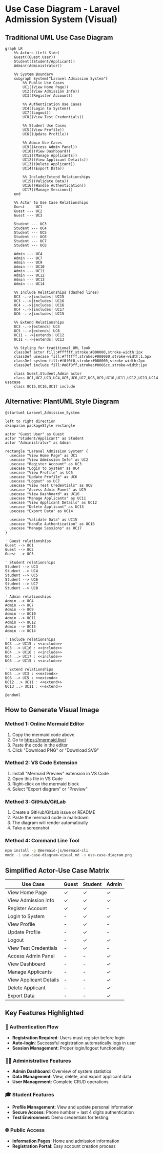 # Use Case Diagram - Laravel Admission System (Visual)

## Traditional UML Use Case Diagram

```mermaid
graph LR
    %% Actors (Left Side)
    Guest((Guest User))
    Student((Student/Applicant))
    Admin((Administrator))
    
    %% System Boundary
    subgraph System["Laravel Admission System"]
        %% Public Use Cases
        UC1((View Home Page))
        UC2((View Admission Info))
        UC3((Register Account))
        
        %% Authentication Use Cases
        UC4((Login to System))
        UC7((Logout))
        UC8((View Test Credentials))
        
        %% Student Use Cases
        UC5((View Profile))
        UC6((Update Profile))
        
        %% Admin Use Cases
        UC9((Access Admin Panel))
        UC10((View Dashboard))
        UC11((Manage Applicants))
        UC12((View Applicant Details))
        UC13((Delete Applicant))
        UC14((Export Data))
        
        %% Include/Extend Relationships
        UC15((Validate Data))
        UC16((Handle Authentication))
        UC17((Manage Sessions))
    end

    %% Actor to Use Case Relationships
    Guest --- UC1
    Guest --- UC2
    Guest --- UC3
    
    Student --- UC3
    Student --- UC4
    Student --- UC5
    Student --- UC6
    Student --- UC7
    Student --- UC8
    
    Admin --- UC4
    Admin --- UC7
    Admin --- UC9
    Admin --- UC10
    Admin --- UC11
    Admin --- UC12
    Admin --- UC13
    Admin --- UC14

    %% Include Relationships (dashed lines)
    UC3 -.->|includes| UC15
    UC3 -.->|includes| UC16
    UC4 -.->|includes| UC16
    UC4 -.->|includes| UC17
    UC6 -.->|includes| UC15
    
    %% Extend Relationships
    UC3 -.->|extends| UC4
    UC5 -.->|extends| UC6
    UC11 -.->|extends| UC12
    UC11 -.->|extends| UC13
    
    %% Styling for traditional UML look
    classDef actor fill:#ffffff,stroke:#000000,stroke-width:2px
    classDef usecase fill:#ffffff,stroke:#000000,stroke-width:1.5px
    classDef system fill:#f0f0f0,stroke:#000000,stroke-width:2px
    classDef include fill:#e6f3ff,stroke:#0066cc,stroke-width:1px
    
    class Guest,Student,Admin actor
    class UC1,UC2,UC3,UC4,UC5,UC6,UC7,UC8,UC9,UC10,UC11,UC12,UC13,UC14 usecase
    class UC15,UC16,UC17 include
```

## Alternative: PlantUML Style Diagram

```plantuml
@startuml Laravel_Admission_System

left to right direction
skinparam packageStyle rectangle

actor "Guest User" as Guest
actor "Student/Applicant" as Student  
actor "Administrator" as Admin

rectangle "Laravel Admission System" {
  usecase "View Home Page" as UC1
  usecase "View Admission Info" as UC2
  usecase "Register Account" as UC3
  usecase "Login to System" as UC4
  usecase "View Profile" as UC5
  usecase "Update Profile" as UC6
  usecase "Logout" as UC7
  usecase "View Test Credentials" as UC8
  usecase "Access Admin Panel" as UC9
  usecase "View Dashboard" as UC10
  usecase "Manage Applicants" as UC11
  usecase "View Applicant Details" as UC12
  usecase "Delete Applicant" as UC13
  usecase "Export Data" as UC14
  
  usecase "Validate Data" as UC15
  usecase "Handle Authentication" as UC16
  usecase "Manage Sessions" as UC17
}

' Guest relationships
Guest --> UC1
Guest --> UC2
Guest --> UC3

' Student relationships
Student --> UC3
Student --> UC4
Student --> UC5
Student --> UC6
Student --> UC7
Student --> UC8

' Admin relationships
Admin --> UC4
Admin --> UC7
Admin --> UC9
Admin --> UC10
Admin --> UC11
Admin --> UC12
Admin --> UC13
Admin --> UC14

' Include relationships
UC3 ..> UC15 : <<include>>
UC3 ..> UC16 : <<include>>
UC4 ..> UC16 : <<include>>
UC4 ..> UC17 : <<include>>
UC6 ..> UC15 : <<include>>

' Extend relationships  
UC4 ..> UC3 : <<extend>>
UC6 ..> UC5 : <<extend>>
UC12 ..> UC11 : <<extend>>
UC13 ..> UC11 : <<extend>>

@enduml
```

## How to Generate Visual Image

### Method 1: Online Mermaid Editor
1. Copy the mermaid code above
2. Go to https://mermaid.live/
3. Paste the code in the editor
4. Click "Download PNG" or "Download SVG"

### Method 2: VS Code Extension
1. Install "Mermaid Preview" extension in VS Code
2. Open this file in VS Code
3. Right-click on the mermaid block
4. Select "Export diagram" or "Preview"

### Method 3: GitHub/GitLab
1. Create a GitHub/GitLab issue or README
2. Paste the mermaid code in markdown
3. The diagram will render automatically
4. Take a screenshot

### Method 4: Command Line Tool
```bash
npm install -g @mermaid-js/mermaid-cli
mmdc -i use-case-diagram-visual.md -o use-case-diagram.png
```

## Simplified Actor-Use Case Matrix

| Use Case | Guest | Student | Admin |
|----------|-------|---------|-------|
| View Home Page | ✓ | ✓ | ✓ |
| View Admission Info | ✓ | ✓ | ✓ |
| Register Account | ✓ | ✓ | - |
| Login to System | - | ✓ | ✓ |
| View Profile | - | ✓ | - |
| Update Profile | - | ✓ | - |
| Logout | - | ✓ | ✓ |
| View Test Credentials | - | ✓ | - |
| Access Admin Panel | - | - | ✓ |
| View Dashboard | - | - | ✓ |
| Manage Applicants | - | - | ✓ |
| View Applicant Details | - | - | ✓ |
| Delete Applicant | - | - | ✓ |
| Export Data | - | - | ✓ |

## Key Features Highlighted

### 🔐 Authentication Flow
- **Registration Required**: Users must register before login
- **Auto-login**: Successful registration automatically logs in user
- **Session Management**: Proper login/logout functionality

### 👨‍💼 Administrative Features  
- **Admin Dashboard**: Overview of system statistics
- **Data Management**: View, delete, and export applicant data
- **User Management**: Complete CRUD operations

### 🎓 Student Features
- **Profile Management**: View and update personal information
- **Secure Access**: Phone number + last 4 digits authentication
- **Test Environment**: Demo credentials for testing

### 🌐 Public Access
- **Information Pages**: Home and admission information
- **Registration Portal**: Easy account creation process